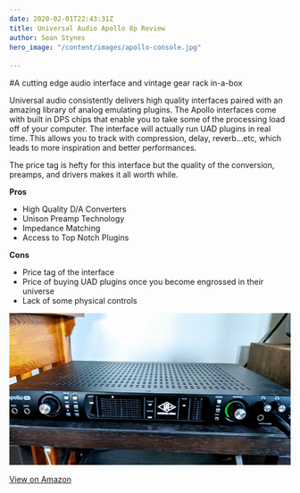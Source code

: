 ```yaml
---
date: 2020-02-01T22:43:31Z
title: Universal Audio Apollo 8p Review
author: Sean Stynes
hero_image: "/content/images/apollo-console.jpg"

---
```



#A cutting edge audio interface and vintage gear rack in-a-box

Universal audio consistently delivers high quality interfaces paired with an amazing library of analog emulating plugins. The Apollo interfaces come with built in DPS chips that enable you to take some of the processing load off of your computer. The interface will actually run UAD plugins in real time. This allows you to track with compression, delay, reverb...etc, which leads to more inspiration and better performances.

The price tag is hefty for this interface but the quality of the conversion, preamps, and drivers makes it all worth while. 

**Pros**
* High Quality D/A Converters
* Unison Preamp Technology
* Impedance Matching
* Access to Top Notch Plugins

**Cons**
* Price tag of the interface
* Price of buying UAD plugins once you become engrossed in their universe
* Lack of some physical controls

![Apollo 8p Audio Interface](/content/images/universal-audio-apollo-8p.jpg)

[View on Amazon](https://www.amazon.com/Universal-Audio-Apollo-Thunderbolt-Interface/dp/B07H1C161Q/ref=sr_1_2?keywords=apollo+8p&qid=1581199822&sr=8-2)